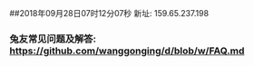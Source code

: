 ##2018年09月28日07时12分07秒 新址: 159.65.237.198
### 兔友常见问题及解答: https://github.com/wanggonging/d/blob/w/FAQ.md
